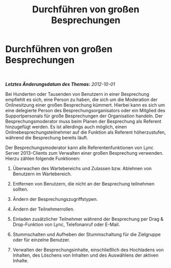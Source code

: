﻿---
title: Durchführen von großen Besprechungen
TOCTitle: Durchführen von großen Besprechungen
ms:assetid: dda611aa-c256-4175-b062-5fa64297de64
ms:mtpsurl: https://technet.microsoft.com/de-de/library/JJ205323(v=OCS.15)
ms:contentKeyID: 49295630
ms.date: 05/19/2016
mtps_version: v=OCS.15
ms.translationtype: HT
---

# Durchführen von großen Besprechungen

 

_**Letztes Änderungsdatum des Themas:** 2012-10-01_

Bei Hunderten oder Tausenden von Benutzern in einer Besprechung empfiehlt es sich, eine Person zu haben, die sich um die Moderation der Onlinesitzung einer großen Besprechung kümmert. Hierbei kann es sich um eine delegierte Person des Besprechungsorganisators oder ein Mitglied des Supportpersonals für große Besprechungen der Organisation handeln. Der Besprechungsmoderator muss beim Planen der Besprechung als Referent hinzugefügt werden. Es ist allerdings auch möglich, einen Onlinebesprechungsteilnehmer auf die Funktion als Referent höherzustufen, während die Besprechung bereits läuft.

Der Besprechungsmoderator kann alle Referentenfunktionen von Lync Server 2013-Clients zum Verwalten einer großen Besprechung verwenden. Hierzu zählen folgende Funktionen:

1.  Überwachen des Wartebereichs und Zulassen bzw. Ablehnen von Benutzern im Wartebereich.

2.  Entfernen von Benutzern, die nicht an der Besprechung teilnehmen sollten.

3.  Ändern der Besprechungszugriffstypen.

4.  Ändern der Teilnehmerrollen.

5.  Einladen zusätzlicher Teilnehmer während der Besprechung per Drag & Drop-Funktion von Lync, Telefonanruf oder E-Mail.

6.  Stummschalten und Aufheben der Stummschaltung für die Zielgruppe oder für einzelne Benutzer.

7.  Verwalten der Besprechungsinhalte, einschließlich des Hochladens von Inhalten, des Löschens von Inhalten und des Auswählens der aktiven Inhalte.

